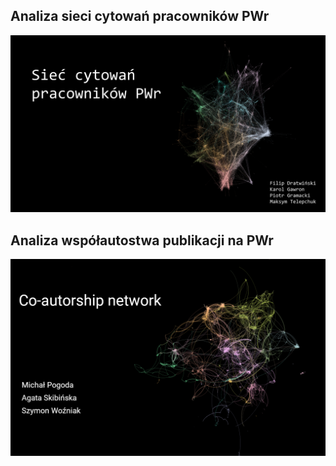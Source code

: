 ---
---

## Analiza sieci cytowań pracowników PWr

<a href="https://frugile.github.io/onos-pwr/cite/">
  <img src="imgs/ForceAtlas2-web-small.png" alt="Analiza sieci cytowań PWr">
</a>

## Analiza współautostwa publikacji na PWr
<a href="https://frugile.github.io/onos-pwr/coautorship/">
  <img src="imgs/Coautorship.png" alt="Analiza sieci cytowań PWr">
</a>
